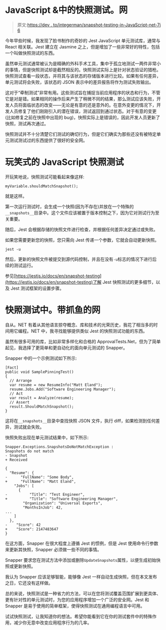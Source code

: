 # JavaScript &中的快照测试。网

> 原文:[https://dev . to/integerman/snapshot-testing-in-JavaScript-net-7j 6](https://dev.to/integerman/snapshot-testing-in-javascript-net-7j6)

今年早些时候，我发现了脸书制作的奇妙的 Jest JavaScript 单元测试库，通常与 React 相关联。Jest 建立在 Jasmine 之上，但是增加了一些非常好的特性，包括一个叫做快照测试的东西。

虽然单元测试通常被认为是精确的外科手术工具，集中于孤立地测试一两件非常小的事情，但是快照测试却是截然相反的。快照测试实际上是针对状态验证的猎枪。快照测试查看一段状态，并将其与该状态的存储版本进行比较。如果有任何差异，单元测试将会失败，该状态的 JSON 表示中的差异报告将作为测试失败输出。

这对于“牵制测试”非常有用。这些测试旨在捕捉当前应用程序的状态和行为，不管它是对是错。如果相同的操作后来产生了稍微不同的结果，那么测试应该失败，开发人员将面临状态的改变——无论是有意的还是意外的。在意外变更的情况下，开发人员修复了他们刚刚引入的潜在错误，测试返回到通过状态。对于有意的变更(比如修复之前在快照中出现的 bug)，快照实际上是错误的，因此开发人员更新了快照，测试再次通过。

快照测试并不十分清楚它们测试的确切行为，但是它们确实为那些还没有被特定单元测试测试过的东西提供了很好的安全网。

# [](#javascript-snapshot-testing-in-jest)玩笑式的 JavaScript 快照测试

开玩笑地说，快照测试可能看起来像这样:

```
myVariable.shouldMatchSnapshot(); 
```

就是这样。

第一次运行测试时，会生成一个快照(因为不存在)并放在一个特殊的`__snapshots__`目录中。这个文件应该被置于版本控制之下，因为它对测试行为至关重要。

随后，Jest 会根据存储的快照文件进行检查，并根据任何差异决定通过或失败。

如果您需要更新您的快照，您只需向 Jest 传递一个参数，它就会自动更新快照。

`jest -u`

然后，更新的快照文件被提交到源代码控制，并且在没有`-u`标志的情况下进行后续的测试运行。

参见[https://jestjs.io/docs/en/snapshot-testing](https://jestjs.io/docs/en/snapshot-testing)了解 Jest 快照测试的更多细节，以及 Jest 测试框架的设置步骤。

# [](#snapshot-testing-in-net-with-snapper)快照测试中。带抓鱼的网

自从。NET 有着从其他语言掠夺概念、库和技术的光荣历史，我花了相当多的时间用它编程。NET 中，我寻找能够提供类似 Jest 的快照测试功能的东西。

虽然有很多可用的库，比如非常多样化和合格的 ApprovalTests.Net，但为了简单起见，我选择了更简单和更自动化的面向单元测试的 Snapper。

Snapper 中的一个示例测试如下所示:

```
[Fact]
public void SamplePinningTest()
{
  // Arrange
  var resume = new ResumeInfo("Matt Eland");
  resume.Jobs.Add("Software Engineering Manager");
  // Act
  var result = Analyze(resume);
  // Assert
  result.ShouldMatchSnapshot();
} 
```

这将在`__snapshots__`目录中查找快照 JSON 文件，执行 diff，如果检测到任何差异，测试就会失败。

快照失败出现在单元测试结果中，如下所示:

```
Snapper.Exceptions.SnapshotsDoNotMatchException : 
Snapshots do not match
- Snapshot
+ Received

{
  "Resume": {
-      "FullName": "Some Body",
+      "FullName": "Matt Eland",
    "Jobs": [
      {
-          "Title": "Test Engineer",
+          "Title": "Software Engineering Manager",
        "Organization": "Universal Exports",
        "MonthsInJob": 42,
...
    ]
  },
-    "Score": 42
+    "Score": 2147483647
} 
```

在这方面，Snapper 在很大程度上遵循 Jest 的惯例，但是 Jest 使用命令行参数来更新其快照，Snapper 必须做一些不同的事情。

Snapper 要求您在测试方法中添加或删除`UpdateSnapshots`属性，以便生成初始快照或更新快照。

我认为 Snapper 应该足够智能，能够像 Jest 一样自动生成快照，但在本文发布之日，它还没有这样做。

总的来说，快照测试是一种省力的方法，可以在您将测试覆盖范围扩展到更具体、更有针对性的单元测试时，为您的应用程序增加一个广泛的安全网。Jest 和 Snapper 是易于使用的简单框架，使得快照测试在通用编程语言中可用。

试试快照测试，让我知道你的想法。希望你能看到它在你的测试套件中的特殊作用，减少你无意中改变应用程序行为的几率。